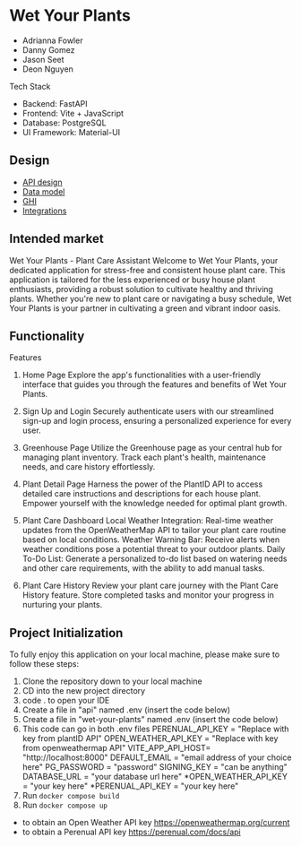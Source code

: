 # Wet Your Plants
- Adrianna Fowler
- Danny Gomez
- Jason Seet
- Deon Nguyen

Tech Stack
- Backend: FastAPI
- Frontend: Vite + JavaScript
- Database: PostgreSQL
- UI Framework: Material-UI

## Design

- [API design](docs/apis.md)
- [Data model](docs/data-model.md)
- [GHI](docs/ghi.md)
- [Integrations](docs/integrations.md)

## Intended market

Wet Your Plants - Plant Care Assistant
Welcome to Wet Your Plants, your dedicated application for stress-free and consistent house plant care. This application is tailored for the less experienced or busy house plant enthusiasts, providing a robust solution to cultivate healthy and thriving plants. Whether you're new to plant care or navigating a busy schedule, Wet Your Plants is your partner in cultivating a green and vibrant indoor oasis.

## Functionality

Features
1. Home Page
Explore the app's functionalities with a user-friendly interface that guides you through the features and benefits of Wet Your Plants.

2. Sign Up and Login
Securely authenticate users with our streamlined sign-up and login process, ensuring a personalized experience for every user.

3. Greenhouse Page
Utilize the Greenhouse page as your central hub for managing plant inventory. Track each plant's health, maintenance needs, and care history effortlessly.

4. Plant Detail Page
Harness the power of the PlantID API to access detailed care instructions and descriptions for each house plant. Empower yourself with the knowledge needed for optimal plant growth.

5. Plant Care Dashboard
Local Weather Integration: Real-time weather updates from the OpenWeatherMap API to tailor your plant care routine based on local conditions.
Weather Warning Bar: Receive alerts when weather conditions pose a potential threat to your outdoor plants.
Daily To-Do List: Generate a personalized to-do list based on watering needs and other care requirements, with the ability to add manual tasks.

6. Plant Care History
Review your plant care journey with the Plant Care History feature. Store completed tasks and monitor your progress in nurturing your plants.

## Project Initialization

To fully enjoy this application on your local machine, please make sure to follow these steps:

1. Clone the repository down to your local machine
2. CD into the new project directory
3. code . to open your IDE
4. Create a file in "api" named .env (insert the code below)
5. Create a file in "wet-your-plants" named .env (insert the code below)
6. This code can go in both .env files
    PERENUAL_API_KEY = "Replace with key from plantID API"
    OPEN_WEATHER_API_KEY = "Replace with key from openweathermap API"
    VITE_APP_API_HOST= "http://localhost:8000"
    DEFAULT_EMAIL = "email address of your choice here"
    PG_PASSWORD = "password"
    SIGNING_KEY = "can be anything"
    DATABASE_URL = "your database url here"
    *OPEN_WEATHER_API_KEY = "your key here"
    *PERENUAL_API_KEY = "your key here"
6. Run `docker compose build`
7. Run `docker compose up`

* to obtain an Open Weather API key https://openweathermap.org/current
* to obtain a Perenual API key https://perenual.com/docs/api
